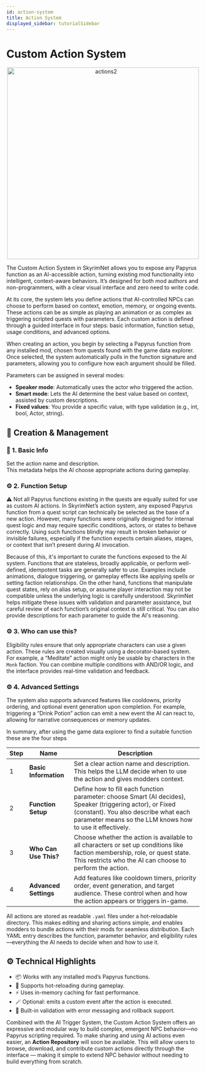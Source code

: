 ```yaml
---
id: action-system
title: Action System
displayed_sidebar: tutorialSidebar
---
```




# Custom Action System 

<p align="center">
  <img src="/SkyrimNet-GamePlugin/img/actions2.png" alt="actions2" width="500"/>
</p>



The Custom Action System in SkyrimNet allows you to expose any Papyrus function as an AI-accessible action, turning existing mod functionality into intelligent, context-aware behaviors. It’s designed for both mod authors and non-programmers, with a clear visual interface and zero need to write code.

At its core, the system lets you define actions that AI-controlled NPCs can choose to perform based on context, emotion, memory, or ongoing events. These actions can be as simple as playing an animation or as complex as triggering scripted quests with parameters. Each custom action is defined through a guided interface in four steps: basic information, function setup, usage conditions, and advanced options.

When creating an action, you begin by selecting a Papyrus function from any installed mod, chosen from quests found with the game data explorer. Once selected, the system automatically pulls in the function signature and parameters, allowing you to configure how each argument should be filled.

Parameters can be assigned in several modes:

- **Speaker mode**: Automatically uses the actor who triggered the action.
- **Smart mode**: Lets the AI determine the best value based on context, assisted by custom descriptions.
- **Fixed values**: You provide a specific value, with type validation (e.g., int, bool, Actor, string).


## 🔧 Creation & Management

### 🧙 1. Basic Info

Set the action name and description.  
This metadata helps the AI choose appropriate actions during gameplay.

### ⚙️ 2. Function Setup


⚠️ Not all Papyrus functions existing in the quests are equally suited for use as custom AI actions. In SkyrimNet’s action system, any exposed Papyrus function from a quest script can technically be selected as the base of a new action. However, many functions were originally designed for internal quest logic and may require specific conditions, actors, or states to behave correctly. Using such functions blindly may result in broken behavior or invisible failures, especially if the function expects certain aliases, stages, or context that isn’t present during AI invocation.

Because of this, it's important to curate the functions exposed to the AI system. Functions that are stateless, broadly applicable, or perform well-defined, idempotent tasks are generally safer to use. Examples include animations, dialogue triggering, or gameplay effects like applying spells or setting faction relationships. On the other hand, functions that manipulate quest states, rely on alias setup, or assume player interaction may not be compatible unless the underlying logic is carefully understood. SkyrimNet helps mitigate these issues with validation and parameter assistance, but careful review of each function’s original context is still critical.
You can also provide descriptions for each parameter to guide the AI's reasoning.

### ⚙️ 3. Who can use this?

Eligibility rules ensure that only appropriate characters can use a given action. These rules are created visually using a decorator-based system. For example, a “Meditate” action might only be usable by characters in the `Monk` faction. You can combine multiple conditions with AND/OR logic, and the interface provides real-time validation and feedback.


### ⚙️ 4. Advanced Settings

The system also supports advanced features like cooldowns, priority ordering, and optional event generation upon completion. For example, triggering a “Drink Potion” action can emit a new event the AI can react to, allowing for narrative consequences or memory updates.

In summary, after using the game data explorer to find a suitable function these are the four steps

| Step | Name                | Description |
|------|---------------------|-------------|
| 1    | **Basic Information** | Set a clear action name and description. This helps the LLM decide when to use the action and gives modders context. |
| 2    | **Function Setup**    | Define how to fill each function parameter: choose Smart (AI decides), Speaker (triggering actor), or Fixed (constant). You also describe what each parameter means so the LLM knows how to use it effectively. |
| 3    | **Who Can Use This?** | Choose whether the action is available to all characters or set up conditions like faction membership, role, or quest state. This restricts who the AI can choose to perform the action. |
| 4    | **Advanced Settings** | Add features like cooldown timers, priority order, event generation, and target audience. These control when and how the action appears or triggers in-game. |


All actions are stored as readable `.yaml` files under a hot-reloadable directory. This makes editing and sharing actions simple, and enables modders to bundle actions with their mods for seamless distribution. Each YAML entry describes the function, parameter behavior, and eligibility rules—everything the AI needs to decide when and how to use it.


## ⚙️ Technical Highlights

- 📦 Works with any installed mod’s Papyrus functions.
- 🔁 Supports hot-reloading during gameplay.
- ⚡ Uses in-memory caching for fast performance.
- 🪄 Optional: emits a custom event after the action is executed.
- 🧪 Built-in validation with error messaging and rollback support.



Combined with the AI Trigger System, the Custom Action System offers an expressive and modular way to build complex, emergent NPC behavior—no Papyrus scripting required.
To make sharing and using AI actions even easier, an **Action Repository** will soon be available. This will allow users to browse, download, and contribute custom actions directly through the interface — making it simple to extend NPC behavior without needing to build everything from scratch.

